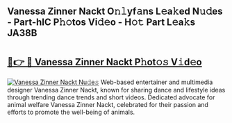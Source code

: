 ## Vanessa Zinner Nackt O𝚗𝚕yf𝚊ns L𝚎a𝚔ed N𝚞𝚍es - Part-hIC P𝚑𝚘tos Vi𝚍𝚎o - H𝚘𝚝 Part L𝚎a𝚔s JA38B

# <h2><a href="http://kfbbz1.oniu.top/?m=Vanessa+Zinner+Nackt">🔗👉 🔴 Vanessa Zinner Nackt P𝚑ot𝚘𝚜 V𝚒d𝚎o</a></h2>

[![Vanessa Zinner Nackt Nu𝚍e𝚜](https://i.imgur.com/0qMVB7G.gif)](http://kfbbz1.oniu.top/?m=Vanessa+Zinner+Nackt)
Web-based entertainer and multimedia designer Vanessa Zinner Nackt, known for sharing dance and lifestyle ideas through trending dance trends and short videos. Dedicated advocate for animal welfare Vanessa Zinner Nackt, celebrated for their passion and efforts to promote the well-being of animals.  
